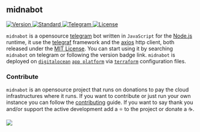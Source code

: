 ## midnabot

<p>
  <a href="https://t.me/midnabot">
    <img src="https://img.shields.io/badge/Version-0.2.1-green.svg?style=for-the-badge" alt="Version">
  </a>
  <a href="https://github.com/standard/standard">
    <img src="https://img.shields.io/badge/Code_style-Standard-green.svg?style=for-the-badge" alt="Standard">
  </a>
  <a href="https://t.me/midnadev">
    <img src="https://img.shields.io/badge/Chat-telegram-blue.svg?style=for-the-badge" alt="Telegram">
  </a>
  <a href="/LICENSE">
    <img src="https://img.shields.io/badge/License-MIT-blue.svg?style=for-the-badge" alt="License">
  </a>
</p>

`midnabot` is a opensource [telegram](https://telegram.org/) bot written in
`JavaScript` for the [Node.js](https://nodejs.org/en/) runtime, it use the
[telegraf](https://github.com/telegraf/telegraf) framework and the
[axios](https://github.com/axios/axios) http client, both released under
the [MIT License](https://en.wikipedia.org/wiki/MIT_License). You can start
using it by searching `midnabot` on telegram or following the version badge
link. `midnabot` is deployed on [`digitalocean`](https://www.digitalocean.com/)
[`app platform`](https://www.digitalocean.com/products/app-platform/) via
[`terraform`](https://www.terraform.io/) configuration files.


### Contribute

`midnabot` is an opensource project that runs on donations to pay the
cloud infrastructures where it runs. If you want to contribute or just
run your own instance you can follow the [contributing](/CONTRIBUTING.md)
guide. If you want to say thank you and/or support the active development
add a :star: to the project or donate a :coffee:.

<a href="https://www.buymeacoffee.com/o0th">
  <img src="https://img.buymeacoffee.com/button-api/?text=Buy me a coffee&emoji=&slug=o0th&button_colour=FFDD00&font_colour=000000&font_family=Cookie&outline_colour=000000&coffee_colour=ffffff">
</a>

